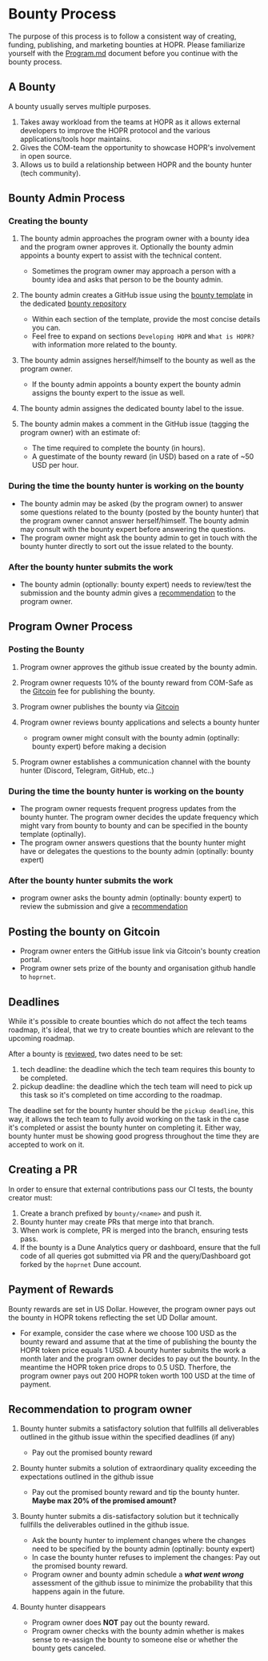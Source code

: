 # Bounty Process

The purpose of this process is to follow a consistent way of creating, funding, publishing, and marketing bounties at HOPR. Please familiarize yourself with the [Program.md](https://github.com/hoprnet/bounties-hoprnet-org/blob/main/PROGRAM.md) document before you continue with the bounty process.

## A Bounty

A bounty usually serves multiple purposes.

1. Takes away workload from the teams at HOPR as it allows external developers to improve the HOPR protocol and the various applications/tools hopr maintains.
2. Gives the COM-team the opportunity to showcase HOPR's involvement in open source.
3. Allows us to build a relationship between HOPR and the bounty hunter (tech community).

## Bounty Admin Process

### Creating the bounty

1. The bounty admin approaches the program owner with a bounty idea and the program owner approves it. Optionally the bounty admin appoints a bounty expert to assist with the technical content.
   - Sometimes the program owner may approach a person with a bounty idea and asks that person to be the bounty admin.
2. The bounty admin creates a GitHub issue using the [bounty template](https://github.com/hoprnet/hopr-bounty-submission/blob/main/.github/ISSUE_TEMPLATE/bounty-issue-template-.md) in the dedicated [bounty repository](https://github.com/hoprnet/hopr-bounty-submission)
   - Within each section of the template, provide the most concise details you can.
   - Feel free to expand on sections `Developing HOPR` and `What is HOPR?` with information more related to the bounty.
3. The bounty admin assignes herself/himself to the bounty as well as the program owner.
   - If the bounty admin appoints a bounty expert the bounty admin assigns the bounty expert to the issue as well.
4. The bounty admin assignes the dedicated bounty label to the issue.

5. The bounty admin makes a comment in the GitHub issue (tagging the program owner) with an estimate of:
   - The time required to complete the bounty (in hours).
   - A guestimate of the bounty reward (in USD) based on a rate of ~50 USD per hour.

### During the time the bounty hunter is working on the bounty

- The bounty admin may be asked (by the program owner) to answer some questions related to the bounty (posted by the bounty hunter) that the program owner cannot answer herself/himself. The bounty admin may consult with the bounty expert before answering the questions.
- The program owner might ask the bounty admin to get in touch with the bounty hunter directly to sort out the issue related to the bounty.

### After the bounty hunter submits the work

- The bounty admin (optionally: bounty expert) needs to review/test the submission and the bounty admin gives a [recommendation](#Recommendation-to-program-owner) to the program owner.

## Program Owner Process

### Posting the Bounty

1. Program owner approves the github issue created by the bounty admin.

2. Program owner requests 10% of the bounty reward from COM-Safe as the [Gitcoin](https://gitcoin.co/) fee for publishing the bounty.

3. Program owner publishes the bounty via [Gitcoin](https://gitcoin.co/)

4. Program owner reviews bounty applications and selects a bounty hunter

   - program owner might consult with the bounty admin (optinally: bounty expert) before making a decision

5. Program owner establishes a communication channel with the bounty hunter (Discord, Telegram, GitHub, etc..)

### During the time the bounty hunter is working on the bounty

- The program owner requests frequent progress updates from the bounty hunter. The program owner decides the update frequency which might vary from bounty to bounty and can be specified in the bounty template (optinally).
- The program owner answers questions that the bounty hunter might have or delegates the questions to the bounty admin (optinally: bounty expert)

### After the bounty hunter submits the work

- program owner asks the bounty admin (optinally: bounty expert) to review the submission and give a [recommendation](#Recommendation-to-program-owner)

## Posting the bounty on Gitcoin

- Program owner enters the GitHub issue link via Gitcoin's bounty creation portal.
- Program owner sets prize of the bounty and organisation github handle to `hoprnet`.

## Deadlines

While it's possible to create bounties which do not affect the tech teams roadmap, it's ideal, that we try to create bounties which are relevant to the upcoming roadmap.

After a bounty is [reviewed](#creating-a-bounty), two dates need to be set:

1. tech deadline: the deadline which the tech team requires this bounty to be completed.
2. pickup deadline: the deadline which the tech team will need to pick up this task so it's completed on time according to the roadmap.

The deadline set for the bounty hunter should be the `pickup deadline`, this way, it allows the tech team to fully avoid working on the task in the case it's completed or assist the bounty hunter on completing it. Either way, bounty hunter must be showing good progress throughout the time they are accepted to work on it.

## Creating a PR

In order to ensure that external contributions pass our CI tests, the bounty creator must:

1. Create a branch prefixed by `bounty/<name>` and push it.
2. Bounty hunter may create PRs that merge into that branch.
3. When work is complete, PR is merged into the branch, ensuring tests pass.
4. If the bounty is a Dune Analytics query or dashboard, ensure that the full code of all queries got submitted via PR and the query/Dashboard got forked by the `hoprnet` Dune account.

## Payment of Rewards

Bounty rewards are set in US Dollar. However, the program owner pays out the bounty in HOPR tokens reflecting the set UD Dollar amount.

- For example, consider the case where we choose 100 USD as the bounty reward and assume that at the time of publishing the bounty the HOPR token price equals 1 USD. A bounty hunter submits the work a month later and the program owner decides to pay out the bounty. In the meantime the HOPR token price drops to 0.5 USD. Therfore, the program owner pays out 200 HOPR token worth 100 USD at the time of payment.

## Recommendation to program owner

1. Bounty hunter submits a satisfactory solution that fullfills all deliverables outlined in the github issue within the specified deadlines (if any)

   - Pay out the promised bounty reward

2. Bounty hunter submits a solution of extraordinary quality exceeding the expectations outlined in the github issue

   - Pay out the promised bounty reward and tip the bounty hunter. **Maybe max 20% of the promised amount?**

3. Bounty hunter submits a dis-satisfactory solution but it technically fullfills the deliverables outlined in the github issue.

   - Ask the bounty hunter to implement changes where the changes need to be specified by the bounty admin (optinally: bounty expert)
   - In case the bounty hunter refuses to implement the changes: Pay out the promised bounty reward.
   - Program owner and bounty admin schedule a **_what went wrong_** assessment of the github issue to minimize the probability that this happens again in the future.

4. Bounty hunter disappears
   - Program owner does **NOT** pay out the bounty reward.
   - Program owner checks with the bounty admin whether is makes sense to re-assign the bounty to someone else or whether the bounty gets canceled.
